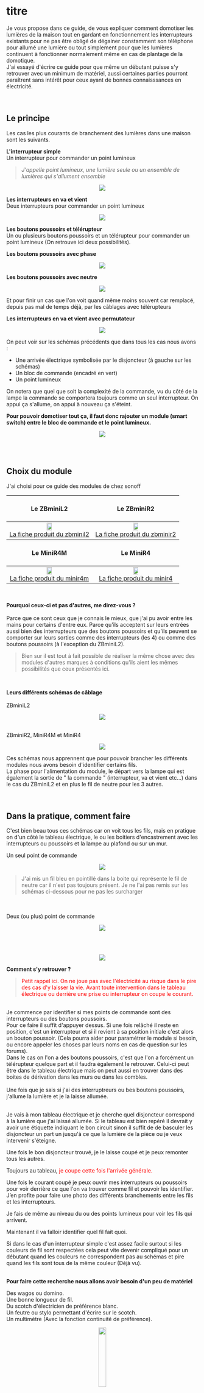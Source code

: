 # titre

Je vous propose dans ce guide, de vous expliquer comment domotiser les lumières de la maison tout en gardant en fonctionnement les interrupteurs existants pour ne pas être obligé de dégainer constamment son téléphone pour allumé une lumière ou tout simplement pour que les lumières continuent à fonctionner normalement même en cas de plantage de la domotique.<br>
J'ai essayé d'écrire ce guide pour que même un débutant puisse s'y retrouver avec un minimum de matériel, aussi certaines parties pourront paraîtrent sans intérêt pour ceux ayant de bonnes connaisssances en électricité. 
<br><br><br>

## Le principe

Les cas les plus courants de branchement des lumières dans une maison sont les suivants.

**L'interrupteur simple**<br>
Un interrupteur pour commander un point lumineux

> *J'appelle point lumineux, une lumière seule ou un ensemble de lumières qui s'allument ensemble*

<p align="center"><img src="img/interrupteur.png"></p>

**Les interrupteurs en va et vient**<br>
Deux interrupteurs pour commander un point lumineux
<p align="center"><img src="img/va_et_vient.png"></p>

**Les boutons poussoirs et télérupteur**<br>
Un ou plusieurs boutons poussoirs et un télérupteur pour commander un point lumineux (On retrouve ici deux possibilités).<br>

**Les boutons poussoirs avec phase**<br>
<p align="center"><img src="img/telerupteur_phase_bp.png"></p>

**Les boutons poussoirs avec neutre**<br>
<p align="center"><img src="img/telerupteur_neutre_bp.png"></p>

Et pour finir un cas que l'on voit quand même moins souvent car remplacé, depuis pas mal de temps déjà, par les câblages avec télérupteurs<br>

**Les interrupteurs en va et vient avec permutateur**<br>
<p align="center"><img src="img/permutateur.png"></p>

On peut voir sur les schémas précédents que dans tous les cas nous avons :
* Une arrivée électrique symbolisée par le disjoncteur (à gauche sur les schémas)
* Un bloc de commande (encadré en vert)
* Un point lumineux

On notera que quel que soit la complexité de la commande, vu du côté de la lampe la commande se comportera toujours comme un seul interrupteur. On appui ça s'allume, on appui à nouveau ça s'éteint.

**Pour pouvoir domotiser tout ça, il faut donc rajouter un module (smart switch) entre le bloc de commande et le point lumineux.**<br>
<p align="center"><img src="img/schema_de_principe.png"></p>
<br><br>

## Choix du module

J'ai choisi pour ce guide des modules de chez sonoff
<table align="center">
<thead>
<tr align="center">
<th>
<br><strong>Le ZBminiL2</strong><br><br>
</th>
<th>
<br><strong>Le ZBminiR2</strong><br><br>
</th>
</tr>
</thead>
<tbody>
<tr align="center">
<td>
<img src="img/zbminil2.jpg" width="25%" height="25%">
<br><a href="https://sonoff.tech/product/diy-smart-switches/zbmini-l2/">La fiche produit du zbminil2</a>
</td>
<td>
<img src="img/zbminir2.jpg" width="25%" height="25%">
<br><a href="https://sonoff.tech/product/diy-smart-switches/zbminir2/">La fiche produit du zbminir2</a>
</td>
</tr>
</tbody>
<thead>
<tr align="center">
<th>
<br><strong>Le MiniR4M</strong><br><br>
</th>
<th>
<br><strong>Le MiniR4</strong><br><br>
</th>
</tr>
</thead>
<tbody>
<tr align="center">
<td>
<img src="img/minir4m.jpg" width="25%" height="25%">
<br><a href="https://sonoff.tech/product/diy-smart-switches/minir4m/">La fiche produit du minir4m</a>
</td>
<td>
<img src="img/minir4.jpg" width="25%" height="25%">
<br><a href="https://sonoff.tech/product/diy-smart-switches/minir4/">La fiche produit du minir4</a>
</td>
</tr>
</tbody>
</table>
<br>

**Pourquoi ceux-ci et pas d'autres, me direz-vous ?**<br><br>
Parce que ce sont ceux que je connais le mieux, que j'ai pu avoir entre les mains pour certains d'entre eux.
Parce qu'ils acceptent sur leurs entrées aussi bien des interrupteurs que des boutons poussoirs et qu'ils peuvent se comporter sur leurs sorties comme des interrupteurs (les 4) ou comme des boutons poussoirs (à l'exception du ZBminiL2).

> Bien sur il est tout à fait possible de réaliser la même chose avec des modules d'autres marques à conditions qu'ils aient les mêmes possibilités que ceux présentés ici.
<br>

**Leurs différents schémas de câblage**<br><br>
ZBminiL2<br>
<p align="center"><img src="img/schema_zbminil2.png"><br><br></p>
ZBminiR2, MiniR4M et MiniR4<br>
<p align="center"><img src="img/schema_minir4.jpg"></p>
Ces schémas nous apprennent que pour pouvoir brancher les différents modules nous avons besoin d'identifier certains fils.<br>
La phase pour l'alimentation du module, le départ vers la lampe qui est également la sortie de " la commande " (interrupteur, va et vient etc...) dans le cas du ZBminiL2 et en plus le fil de neutre pour les 3 autres.
<br><br><br>

## Dans la pratique, comment faire

C'est bien beau tous ces schémas car on voit tous les fils, mais en pratique on d'un côté le tableau électrique, le ou les boitiers d'encastrement avec les interrupteurs ou poussoirs et la lampe au plafond ou sur un mur.

Un seul point de commande<br>
<p align="center"><img src="img/boite_inter.png"></p>

> J'ai mis un fil bleu en pointillé dans la boite qui représente le fil de neutre car il n'est pas toujours présent. Je ne l'ai pas remis sur les schémas ci-dessous pour ne pas les surcharger

<br><br>
Deux (ou plus) point de commande<br>
<p align="center"><img src="img/boite_vv.png"></p>
<br><br>
<p align="center"><img src="img/boite_poussoir.png"></p>


**Comment s'y retrouver ?**
<br>

> <font color="red">Petit rappel ici. On ne joue pas avec l'électricité au risque dans le pire des cas d'y laisser la vie. Avant toute intervention dans le tableau électrique ou derrière une prise ou interrupteur on coupe le courant.</font>

<br>
Je commence par identifier si mes points de commande sont des interrupteurs ou des boutons poussoirs.<br>
Pour ce faire il suffit d'appuyer dessus. Si une fois relâché il reste en position, c'est un interrupteur et si il revient à sa position initiale c'est alors un bouton poussoir. (Cela pourra aider pour paramétrer le module si besoin, ou encore appeler les choses par leurs noms en cas de question sur les forums).<br>
Dans le cas on l'on a des boutons poussoirs, c'est que l'on a forcément un télérupteur quelque part et il faudra également le retrouver. Celui-ci peut être dans le tableau électrique mais on peut aussi en trouver dans des boites de dérivation dans les murs ou dans les combles.<br>
<br>
Une fois que je sais si j'ai des interruptreurs ou bes boutons poussoirs, j'allume la lumière et je la laisse allumée.<br>
<br>

Je vais à mon tableau électrique et je cherche quel disjoncteur correspond à la lumière que j'ai laissé allumée. Si le tableau est bien repéré il devrait y avoir une étiquette indiquant le bon circuit sinon il suffit de de basculer les disjoncteur un part un jusqu'à ce que la lumière de la pièce ou je veux intervenir s'éteigne.<br>

Une fois le bon disjoncteur trouvé, je le laisse coupé et je peux remonter tous les autres.<br>

Toujours au tableau, <font color="red">je coupe cette fois l'arrivée générale.</font><br>

Une fois le courant coupé je peux ouvrir mes interrupteurs ou poussoirs pour voir derrière ce que l'on va trouver comme fil et pouvoir les identifier. J’en profite pour faire une photo des différents branchements entre les fils et les interrupteurs.<br>

Je fais de même au niveau du ou des points lumineux pour voir les fils qui arrivent.<br>

Maintenant il va falloir identifier quel fil fait quoi.<br>

Si dans le cas d'un interrupteur simple c'est assez facile surtout si les couleurs de fil sont respectées cela peut vite devenir compliqué pour un débutant quand les couleurs ne correspondent pas au schémas et pire quand les fils sont tous de la même couleur (Déjà vu).
<br><br>

**Pour faire cette recherche nous allons avoir besoin d'un peu de matériel**
<br>

Des wagos ou domino.<br>
Une bonne longueur de fil.<br>
Du scotch d'électricien de préférence blanc.<br>
Un feutre ou stylo permettant d'écrire sur le scotch.<br>
Un multimètre (Avec la fonction continuité de préférence).<br>
<p align="center"><img src="img/testeur.jpg" width="20%" height="20%"></p>
<br><br>

## C'est parti !!!

**Commençons par le cas le plus simple avec un seul interrupteur**<br>

> <font color="red">Je rappelle que le courant est toujours coupé au tableau.</font>

Je débranche les 2 fils présents sur mon interrupteur.<br>
Je mets mon multimètre en mode continuité et à l'aide de ses câbles, je fais contact entre la borne de sortie phase du disjoncteur du circuit d'éclairage sur lequel je travaille (Celui que j'ai identifié et laissé coupé précedemment) et un des fils coté interrupteur.<br>
Vous allez me dire mais les fils de mon multimètre ne sont pas assez longs pour aller du tableau électrique jusqu'à l'interrupteur. C'est là qu'entre en jeu les wagos et la bonne longueur de fil.<br>
On va faire une rallonge.

